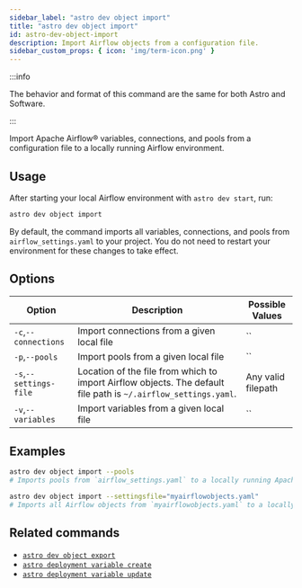 ```yaml
---
sidebar_label: "astro dev object import"
title: "astro dev object import"
id: astro-dev-object-import
description: Import Airflow objects from a configuration file.
sidebar_custom_props: { icon: 'img/term-icon.png' }
---
```


:::info

The behavior and format of this command are the same for both Astro and Software.

:::

Import Apache Airflow® variables, connections, and pools from a configuration file to a locally running Airflow environment.

## Usage

After starting your local Airflow environment with `astro dev start`, run:

```sh
astro dev object import
```

By default, the command imports all variables, connections, and pools from `airflow_settings.yaml` to your project. You do not need to restart your environment for these changes to take effect.

## Options

| Option              | Description                                                                                                        | Possible Values             |
| ------------------- | ------------------------------------------------------------------------------------------------------------------ | --------------------------- |
| `-c`,`--connections` | Import connections from a given local file | ``|
| `-p`,`--pools`            | Import pools from a given local file | ``                 |
| `-s`,`--settings-file`            | Location of the file from which to import Airflow objects. The default file path is `~/.airflow_settings.yaml`.                                 | Any valid filepath              |
| `-v`,`--variables`            | Import variables from a given local file | ``                 |


## Examples

```sh
astro dev object import --pools
# Imports pools from `airflow_settings.yaml` to a locally running Apache Airflow® environment

astro dev object import --settingsfile="myairflowobjects.yaml"
# Imports all Airflow objects from `myairflowobjects.yaml` to a locally running Airflow environment
```

## Related commands

- [`astro dev object export`](cli/astro-dev-object-export.md)
- [`astro deployment variable create`](cli/astro-deployment-variable-create.md)
- [`astro deployment variable update`](cli/astro-deployment-variable-update.md)